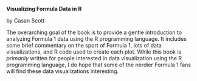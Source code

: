 **Visualizing Formula Data in R**

by Casan Scott

The overarching goal of the book is to provide a gentle introduction to analyzing Formula 1 data using the R programming language. It includes some brief commentary on the sport of Formula 1, lots of data visualizations, and R code used to create each plot. While this book is *primarily* written for people interested in data visualization using the R programming language, I do hope that some of the nerdier Formula 1 fans will find these data visualizations interesting.



